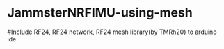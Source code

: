 # JammsterNRFIMU-using-mesh
#Include RF24, RF24 network, RF24 mesh library(by TMRh20) to arduino ide
